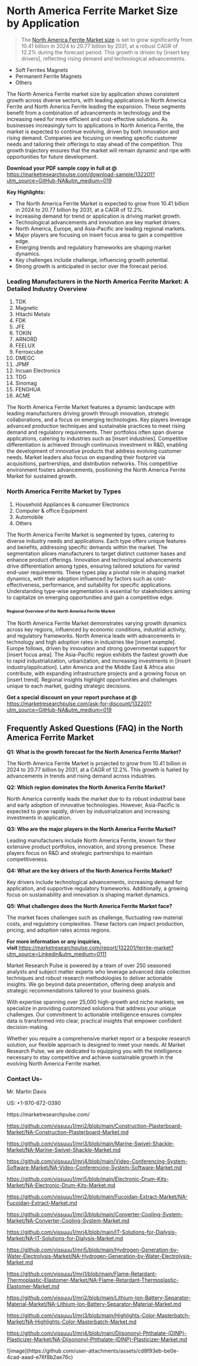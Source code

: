 <h1>North America Ferrite Market&nbsp;Size by Application</h1><blockquote><p>The <a href="https://marketresearchpulse.com/download-sample/132201?utm_source=GitHub-NA&amp;utm_medium=019">North America Ferrite Market size</a> is set to grow significantly from 10.41 billion in 2024 to 20.77 billion by 2031, at a robust CAGR of 12.2% during the forecast period. This growth is driven by [insert key drivers], reflecting rising demand and technological advancements.</p></blockquote><ul><li> Soft Ferrites Magnets<li> Permanent Ferrite Magnets<li> Others</li></ul><p>The North America Ferrite market size by application shows consistent growth across diverse sectors, with leading applications in North America Ferrite and North America Ferrite leading the expansion. These segments benefit from a combination of advancements in technology and the increasing need for more efficient and cost-effective solutions. As businesses increasingly turn to applications in North America Ferrite, the market is expected to continue evolving, driven by both innovation and rising demand. Companies are focusing on meeting specific customer needs and tailoring their offerings to stay ahead of the competition. This growth trajectory ensures that the market will remain dynamic and ripe with opportunities for future development.</p><p><strong>Download your PDF sample copy in full at @ </strong><a href="https://marketresearchpulse.com/download-sample/132201?utm_source=GitHub-NA&amp;utm_medium=019">https://marketresearchpulse.com/download-sample/132201?utm_source=GitHub-NA&amp;utm_medium=019</a></p><p><strong>Key Highlights: </strong></p><ul><li>The North America Ferrite Market is expected to grow from 10.41 billion in 2024 to 20.77 billion by 2031, at a CAGR of 12.2%.</li><li>Increasing demand for trend or application is driving market growth.</li><li>Technological advancements and innovation are key market drivers.</li><li>North America, Europe, and Asia-Pacific are leading regional markets.</li><li>Major players are focusing on insert focus area to gain a competitive edge.</li><li>Emerging trends and regulatory frameworks are shaping market dynamics.</li><li>Key challenges include challenge, influencing growth potential.</li><li>Strong growth is anticipated in sector over the forecast period.</li></ul><h3>Leading Manufacturers in the North America Ferrite Market: A Detailed Industry Overview</h3><ol><li> TDK</li><li>Magnetic</li><li>Hitachi Metals</li><li>FDK</li><li>JFE</li><li>TOKIN</li><li>ARNORD</li><li>FEELUX</li><li>Ferroxcube</li><li>DMEGC</li><li>JPMF</li><li>Incuan Electronics</li><li>TDG</li><li>Sinomag</li><li>FENGHUA</li><li>ACME</li></ol><div class="flex max-w-full flex-col flex-grow"><div class="min-h-8 text-message flex w-full flex-col items-end gap-2 whitespace-normal break-words [.text-message+&amp;]:mt-5" dir="auto" data-message-author-role="assistant" data-message-id="fd8432e4-4910-450d-b182-61b7bfb0a01f" data-message-model-slug="gpt-4o"><div class="flex w-full flex-col gap-1 empty:hidden first:pt-[3px]"><div class="markdown prose w-full break-words dark:prose-invert light"><p>The North America Ferrite Market features a dynamic landscape with leading manufacturers driving growth through innovation, strategic collaborations, and a focus on emerging technologies. Key players leverage advanced production techniques and sustainable practices to meet rising demand and regulatory requirements. Their portfolios often span diverse applications, catering to industries such as [insert industries]. Competitive differentiation is achieved through continuous investment in R&amp;D, enabling the development of innovative products that address evolving customer needs. Market leaders also focus on expanding their footprint via acquisitions, partnerships, and distribution networks. This competitive environment fosters advancements, positioning the North America Ferrite Market for sustained growth.</p></div></div></div></div><h3>North America Ferrite Market by Types</h3><ol><li> Household Appliances & consumer Electronics<li> Computer & office Equipment<li> Automobile<li> Others</li></ol><div class="flex max-w-full flex-col flex-grow"><div class="min-h-8 text-message flex w-full flex-col items-end gap-2 whitespace-normal break-words [.text-message+&amp;]:mt-5" dir="auto" data-message-author-role="assistant" data-message-id="084470be-0bb7-4664-bddf-5156b4f41249" data-message-model-slug="gpt-4o-mini"><div class="flex w-full flex-col gap-1 empty:hidden first:pt-[3px]"><div class="markdown prose w-full break-words dark:prose-invert light"><p>The North America Ferrite Market is segmented by types, catering to diverse industry needs and applications. Each type offers unique features and benefits, addressing specific demands within the market. The segmentation allows manufacturers to target distinct customer bases and enhance product offerings. Innovation and technological advancements drive differentiation among types, ensuring tailored solutions for varied end-user requirements. These types play a pivotal role in shaping market dynamics, with their adoption influenced by factors such as cost-effectiveness, performance, and suitability for specific applications. Understanding type-wise segmentation is essential for stakeholders aiming to capitalize on emerging opportunities and gain a competitive edge.</p></div></div></div></div><h3><span style="font-size: 11px;">Regional Overview of the North America Ferrite Market</span></h3><div class="flex max-w-full flex-col flex-grow"><div class="min-h-8 text-message flex w-full flex-col items-end gap-2 whitespace-normal break-words [.text-message+&amp;]:mt-5" dir="auto" data-message-author-role="assistant" data-message-id="e9038762-ce64-4e30-91c9-9bd413514231" data-message-model-slug="gpt-4o-mini"><div class="flex w-full flex-col gap-1 empty:hidden first:pt-[3px]"><div class="markdown prose w-full break-words dark:prose-invert light"><p>The North America Ferrite Market demonstrates varying growth dynamics across key regions, influenced by economic conditions, industrial activity, and regulatory frameworks. North America leads with advancements in technology and high adoption rates in industries like [insert example]. Europe follows, driven by innovation and strong governmental support for [insert focus area]. The Asia-Pacific region exhibits the fastest growth due to rapid industrialization, urbanization, and increasing investments in [insert industry/application]. Latin America and the Middle East &amp; Africa also contribute, with expanding infrastructure projects and a growing focus on [insert trend]. Regional insights highlight opportunities and challenges unique to each market, guiding strategic decisions.</p></div></div></div></div><p><strong>Get a special discount on your report purchase at @ </strong><a href="https://marketresearchpulse.com/ask-for-discount/132201?utm_source=GitHub-NA&amp;utm_medium=019">https://marketresearchpulse.com/ask-for-discount/132201?utm_source=GitHub-NA&amp;utm_medium=019</a></p><h2>Frequently Asked Questions (FAQ) in the North America Ferrite Market</h2><p><strong>Q1: What is the growth forecast for the North America Ferrite Market?</strong></p><p>The North America Ferrite Market is projected to grow from 10.41 billion in 2024 to 20.77 billion by 2031, at a CAGR of 12.2%. This growth is fueled by advancements in trends and rising demand across industries.</p><p><strong>Q2: Which region dominates the North America Ferrite Market?</strong></p><p>North America currently leads the market due to its robust industrial base and early adoption of innovative technologies. However, Asia-Pacific is expected to grow rapidly, driven by industrialization and increasing investments in application.</p><p><strong>Q3: Who are the major players in the North America Ferrite Market?</strong></p><p>Leading manufacturers include North America Ferrite, known for their extensive product portfolios, innovation, and strong presence. These players focus on R&amp;D and strategic partnerships to maintain competitiveness.</p><p><strong>Q4: What are the key drivers of the North America Ferrite Market?</strong></p><p>Key drivers include technological advancements, increasing demand for application, and supportive regulatory frameworks. Additionally, a growing focus on sustainability and innovation is shaping market dynamics.</p><p><strong>Q5: What challenges does the North America Ferrite Market face?</strong></p><p>The market faces challenges such as challenge, fluctuating raw material costs, and regulatory complexities. These factors can impact production, pricing, and adoption rates across regions.</p><p><strong>For more information or any inquiries, visit&nbsp;</strong><a href="https://marketresearchpulse.com/report/132201/ferrite-market?utm_source=Linkedin&utm_medium=0111">https://marketresearchpulse.com/report/132201/ferrite-market?utm_source=Linkedin&utm_medium=0111</a></p><p>Market Research Pulse is powered by a team of over 250 seasoned analysts and subject matter experts who leverage advanced data collection techniques and robust research methodologies to deliver actionable insights. We go beyond data presentation, offering deep analysis and strategic recommendations tailored to your business goals.</p><p>With expertise spanning over 25,000 high-growth and niche markets, we specialize in providing customized solutions that address your unique challenges. Our commitment to actionable intelligence ensures complex data is transformed into clear, practical insights that empower confident decision-making.</p><p>Whether you require a comprehensive market report or a bespoke research solution, our flexible approach is designed to meet your needs. At Market Research Pulse, we are dedicated to equipping you with the intelligence necessary to stay competitive and achieve sustainable growth in the evolving North America Ferrite market.</p><h3><strong>Contact Us-</strong></h3><p>Mr. Martin Davis</p><p>US: +1-970-672-0390</p><p>https://marketresearchpulse.com/</p><p><a href="https://github.com/vissuuu1/mri2/blob/main/Construction-Plasterboard-Market/NA-Construction-Plasterboard-Market.md">https://github.com/vissuuu1/mri2/blob/main/Construction-Plasterboard-Market/NA-Construction-Plasterboard-Market.md</a></p><p><a href="https://github.com/vissuuu1/mri3/blob/main/Marine-Swivel-Shackle-Market/NA-Marine-Swivel-Shackle-Market.md">https://github.com/vissuuu1/mri3/blob/main/Marine-Swivel-Shackle-Market/NA-Marine-Swivel-Shackle-Market.md</a></p><p><a href="https://github.com/vissuuu1/mri4/blob/main/Video-Conferencing-System-Software-Market/NA-Video-Conferencing-System-Software-Market.md">https://github.com/vissuuu1/mri4/blob/main/Video-Conferencing-System-Software-Market/NA-Video-Conferencing-System-Software-Market.md</a></p><p><a href="https://github.com/vissuuu1/mri5/blob/main/Electronic-Drum-Kits-Market/NA-Electronic-Drum-Kits-Market.md">https://github.com/vissuuu1/mri5/blob/main/Electronic-Drum-Kits-Market/NA-Electronic-Drum-Kits-Market.md</a></p><p><a href="https://github.com/vissuuu1/mri2/blob/main/Fucoidan-Extract-Market/NA-Fucoidan-Extract-Market.md">https://github.com/vissuuu1/mri2/blob/main/Fucoidan-Extract-Market/NA-Fucoidan-Extract-Market.md</a></p><p><a href="https://github.com/vissuuu1/mri3/blob/main/Converter-Cooling-System-Market/NA-Converter-Cooling-System-Market.md">https://github.com/vissuuu1/mri3/blob/main/Converter-Cooling-System-Market/NA-Converter-Cooling-System-Market.md</a></p><p><a href="https://github.com/vissuuu1/mri4/blob/main/IT-Solutions-for-Dialysis-Market/NA-IT-Solutions-for-Dialysis-Market.md">https://github.com/vissuuu1/mri4/blob/main/IT-Solutions-for-Dialysis-Market/NA-IT-Solutions-for-Dialysis-Market.md</a></p><p><a href="https://github.com/vissuuu1/mri5/blob/main/Hydrogen-Generation-by-Water-Electrolysis-Market/NA-Hydrogen-Generation-by-Water-Electrolysis-Market.md">https://github.com/vissuuu1/mri5/blob/main/Hydrogen-Generation-by-Water-Electrolysis-Market/NA-Hydrogen-Generation-by-Water-Electrolysis-Market.md</a></p><p><a href="https://github.com/vissuuu1/mri1/blob/main/Flame-Retardant-Thermoplastic-Elastomer-Market/NA-Flame-Retardant-Thermoplastic-Elastomer-Market.md">https://github.com/vissuuu1/mri1/blob/main/Flame-Retardant-Thermoplastic-Elastomer-Market/NA-Flame-Retardant-Thermoplastic-Elastomer-Market.md</a></p><p><a href="https://github.com/vissuuu1/mri2/blob/main/Lithium-Ion-Battery-Separator-Material-Market/NA-Lithium-Ion-Battery-Separator-Material-Market.md">https://github.com/vissuuu1/mri2/blob/main/Lithium-Ion-Battery-Separator-Material-Market/NA-Lithium-Ion-Battery-Separator-Material-Market.md</a></p><p><a href="https://github.com/vissuuu1/mri3/blob/main/Highlights-Color-Masterbatch-Market/NA-Highlights-Color-Masterbatch-Market.md">https://github.com/vissuuu1/mri3/blob/main/Highlights-Color-Masterbatch-Market/NA-Highlights-Color-Masterbatch-Market.md</a></p><p><a href="https://github.com/vissuuu1/mri4/blob/main/Diisononyl-Phthalate-(DINP)-Plasticizer-Market/NA-Diisononyl-Phthalate-(DINP)-Plasticizer-Market.md">https://github.com/vissuuu1/mri4/blob/main/Diisononyl-Phthalate-(DINP)-Plasticizer-Market/NA-Diisononyl-Phthalate-(DINP)-Plasticizer-Market.md</a></p>
![image](https://github.com/user-attachments/assets/cd8f93eb-be0e-4cad-aaad-e76f8b2ae76c)
